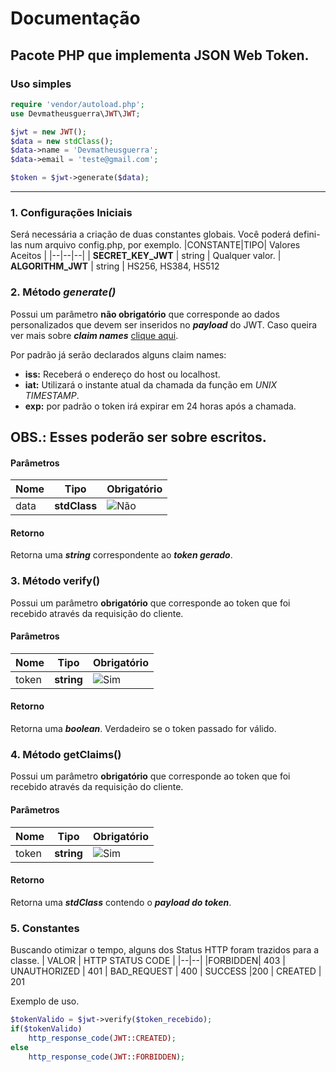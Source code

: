 # Documentação
## Pacote PHP que implementa JSON Web Token.

### Uso simples

```php
require 'vendor/autoload.php';
use Devmatheusguerra\JWT\JWT;

$jwt = new JWT();
$data = new stdClass();
$data->name = 'Devmatheusguerra';
$data->email = 'teste@gmail.com';

$token = $jwt->generate($data);
```
---

### 1.  Configurações Iniciais
Será necessária a criação de duas constantes globais. Você poderá defini-las num arquivo config.php, por exemplo.
|CONSTANTE|TIPO| Valores Aceitos |
|--|--|--|
| **SECRET_KEY_JWT** | string | Qualquer valor.
| **ALGORITHM_JWT** | string | HS256, HS384, HS512


### 2. Método *generate()*
Possui um parâmetro **não obrigatório** que corresponde ao dados personalizados que devem ser inseridos no ***payload*** do JWT. Caso queira ver mais sobre ***claim names*** [clique aqui](https://www.rfc-editor.org/rfc/rfc7519.html#section-4.1).

Por padrão já serão declarados alguns claim names:
- **iss:** Receberá o endereço do host ou localhost.
- **iat:** Utilizará o instante atual da chamada da função em *UNIX TIMESTAMP*.
- **exp:** por padrão o token irá expirar em 24 horas após a chamada.

**OBS.: Esses poderão ser sobre escritos.**
-
#### Parâmetros
| Nome | Tipo | Obrigatório |
|--|--|--|
| data | **stdClass** |  ![Não](https://icons.iconarchive.com/icons/hopstarter/button/16/Button-Delete-icon.png) |

#### Retorno
Retorna uma ***string*** correspondente ao ***token gerado***.

### 3. Método verify()
Possui um parâmetro **obrigatório** que corresponde ao token que foi recebido através da requisição do cliente.

#### Parâmetros
| Nome | Tipo | Obrigatório |
|--|--|--|
| token | **string** |  ![Sim](https://icons.iconarchive.com/icons/custom-icon-design/flatastic-9/16/Accept-icon.png)|

#### Retorno
Retorna uma ***boolean***. Verdadeiro se o token passado for válido.

### 4. Método getClaims()
Possui um parâmetro **obrigatório** que corresponde ao token que foi recebido através da requisição do cliente.

#### Parâmetros
| Nome | Tipo | Obrigatório |
|--|--|--|
| token | **string** |  ![Sim](https://icons.iconarchive.com/icons/custom-icon-design/flatastic-9/16/Accept-icon.png)|

#### Retorno
Retorna uma ***stdClass*** contendo o ***payload do token***.

### 5. Constantes
Buscando otimizar o tempo, alguns dos Status HTTP foram trazidos para a classe.
| VALOR | HTTP STATUS CODE |
|--|--|
|FORBIDDEN| 403
| UNAUTHORIZED | 401
| BAD_REQUEST | 400
| SUCCESS |200
| CREATED | 201

Exemplo de uso.
```php
$tokenValido = $jwt->verify($token_recebido);
if($tokenValido)
	http_response_code(JWT::CREATED);
else
	http_response_code(JWT::FORBIDDEN);
```
